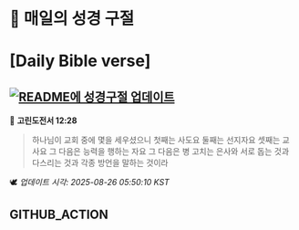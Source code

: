 # 🙏 매일의 성경 구절
# [Daily Bible verse]
## [![README에 성경구절 업데이트](https://github.com/DONGSUKA/first_test/actions/workflows/update-readme-bible.yml/badge.svg)](https://github.com/DONGSUKA/first_test/actions/workflows/update-readme-bible.yml)
<!-- START_BIBLE_VERSE -->
📖 **고린도전서 12:28**
> 하나님이 교회 중에 몇을 세우셨으니 첫째는 사도요 둘째는 선지자요 셋째는 교사요 그 다음은 능력을 행하는 자요 그 다음은 병 고치는 은사와 서로 돕는 것과 다스리는 것과 각종 방언을 말하는 것이라

🕊️ _업데이트 시각: 2025-08-26 05:50:10 KST_
  <!-- END_BIBLE_VERSE -->
## GITHUB_ACTION
